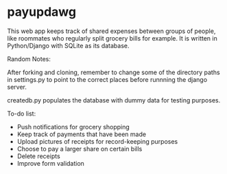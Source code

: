 payupdawg
=========

This web app keeps track of shared expenses between groups of people, like roommates who regularly split grocery bills for example. It is written in Python/Django with SQLite as its database.

Random Notes: 

After forking and cloning, remember to change some of the directory paths in settings.py to point to the correct places before runnning the django server.

createdb.py populates the database with dummy data for testing purposes.

To-do list:

- Push notifications for grocery shopping
- Keep track of payments that have been made
- Upload pictures of receipts for record-keeping purposes
- Choose to pay a larger share on certain bills
- Delete receipts
- Improve form validation

